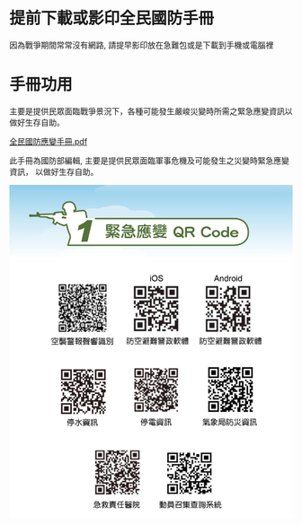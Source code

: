 # 提前下載或影印全民國防手冊

因為戰爭期間常常沒有網路, 請提早影印放在急難包或是下載到手機或電腦裡

# 手冊功用

主要是提供民眾面臨戰爭景況下，各種可能發生嚴峻災變時所需之緊急應變資訊以做好生存自助。

[全民國防應變手冊.pdf](https://adma.mnd.gov.tw/files/web/191/file_up/100004/60/%E5%85%A8%E6%B0%91%E5%9C%8B%E9%98%B2%E6%87%89%E8%AE%8A%E6%89%8B%E5%86%8A.pdf)

此手冊為國防部編輯, 主要是提供民眾面臨軍事危機及可能發生之災變時緊急應變資訊，
以做好生存自助。

![Untitled](Untitled.png)
